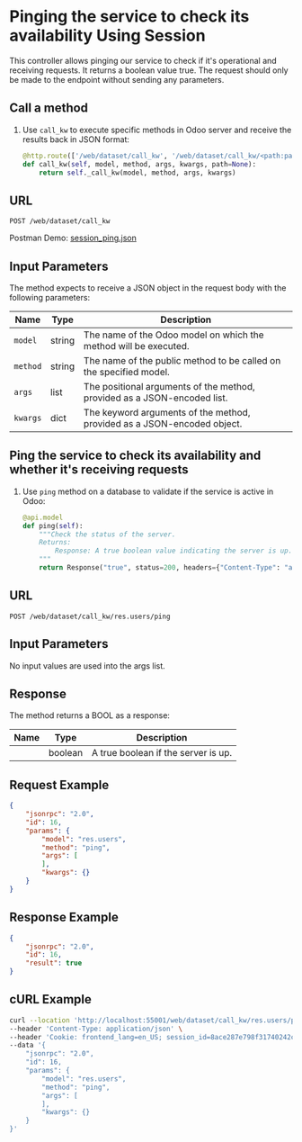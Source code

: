 Pinging the service to check its availability Using Session
===========================================

This controller allows pinging our service to check if it's operational and receiving requests. It returns a boolean value true. The request should only be made to the endpoint without sending any parameters.

Call a method
-------------

1. Use `call_kw` to execute specific methods in Odoo server and receive the results back in JSON format:

    ```python
    @http.route(['/web/dataset/call_kw', '/web/dataset/call_kw/<path:path>'], type='json', auth="user")
    def call_kw(self, model, method, args, kwargs, path=None):
        return self._call_kw(model, method, args, kwargs)
    ```

## URL

```
POST /web/dataset/call_kw
```

Postman Demo: [session_ping.json](postman_collection.json)

## Input Parameters

The method expects to receive a JSON object in the request body with the following parameters:

| Name        | Type    | Description                                                                   |
|-------------|---------|-------------------------------------------------------------------------------|
| `model`     | string  | The name of the Odoo model on which the method will be executed.              |
| `method`    | string  | The name of the public method to be called on the specified model.            |
| `args`      | list    | The positional arguments of the method, provided as a JSON-encoded list.      |
| `kwargs`    | dict    | The keyword arguments of the method, provided as a JSON-encoded object.       |

Ping the service to check its availability and whether it's receiving requests
-------------------------------------

1. Use `ping` method on a database to validate if the service is active in Odoo:

    ```python
    @api.model
    def ping(self):
        """Check the status of the server.
        Returns:
            Response: A true boolean value indicating the server is up.
        """
        return Response("true", status=200, headers={"Content-Type": "application/json"})
    ```

## URL

```
POST /web/dataset/call_kw/res.users/ping
```

## Input Parameters

No input values are used into the args list.

## Response

The method returns a BOOL as a response:

| Name                  | Type    | Description                                   |
|-----------------------|---------|-----------------------------------------------|
|                       | boolean | A true boolean if the server is up.           |

## Request Example

```json
{
    "jsonrpc": "2.0",
    "id": 16,
    "params": {
        "model": "res.users",
        "method": "ping",
        "args": [
        ],
        "kwargs": {}
    }
}
```

## Response Example

```json
{
    "jsonrpc": "2.0",
    "id": 16,
    "result": true
}
```

## cURL Example

```bash
curl --location 'http://localhost:55001/web/dataset/call_kw/res.users/ping' \
--header 'Content-Type: application/json' \
--header 'Cookie: frontend_lang=en_US; session_id=8ace287e798f31740242c2a1cdbe8b45352d7e72' \
--data '{
    "jsonrpc": "2.0",
    "id": 16,
    "params": {
        "model": "res.users",
        "method": "ping",
        "args": [
        ],
        "kwargs": {}
    }
}'
```
